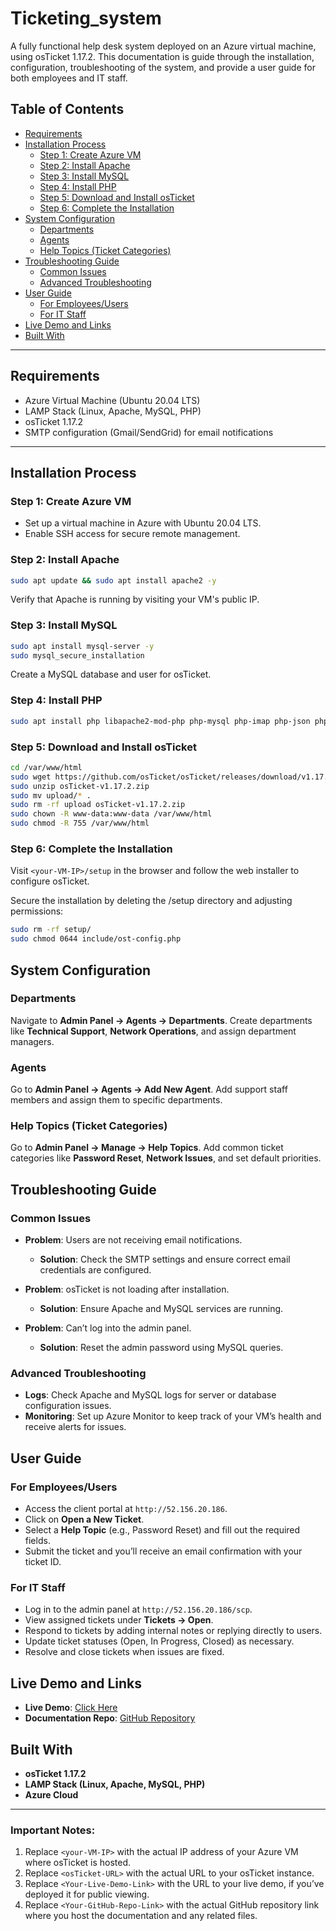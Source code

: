 # Ticketing_system

A fully functional help desk system deployed on an Azure virtual machine, using osTicket 1.17.2. This documentation is guide through the installation, configuration, troubleshooting of the system, and provide a user guide for both employees and IT staff.

## Table of Contents

- [Requirements](#requirements)
- [Installation Process](#installation-process)
  - [Step 1: Create Azure VM](#step-1-create-azure-vm)
  - [Step 2: Install Apache](#step-2-install-apache)
  - [Step 3: Install MySQL](#step-3-install-mysql)
  - [Step 4: Install PHP](#step-4-install-php)
  - [Step 5: Download and Install osTicket](#step-5-download-and-install-osticket)
  - [Step 6: Complete the Installation](#step-6-complete-the-installation)
- [System Configuration](#system-configuration)
  - [Departments](#departments)
  - [Agents](#agents)
  - [Help Topics (Ticket Categories)](#help-topics-ticket-categories)
- [Troubleshooting Guide](#troubleshooting-guide)
  - [Common Issues](#common-issues)
  - [Advanced Troubleshooting](#advanced-troubleshooting)
- [User Guide](#user-guide)
  - [For Employees/Users](#for-employeesusers)
  - [For IT Staff](#for-it-staff)
- [Live Demo and Links](#live-demo-and-links)
- [Built With](#built-with)

---

## Requirements

- Azure Virtual Machine (Ubuntu 20.04 LTS)
- LAMP Stack (Linux, Apache, MySQL, PHP)
- osTicket 1.17.2
- SMTP configuration (Gmail/SendGrid) for email notifications

---

## Installation Process

### Step 1: Create Azure VM
- Set up a virtual machine in Azure with Ubuntu 20.04 LTS.
- Enable SSH access for secure remote management.

### Step 2: Install Apache
```bash
sudo apt update && sudo apt install apache2 -y
```
Verify that Apache is running by visiting your VM's public IP.

### Step 3: Install MySQL
```bash
sudo apt install mysql-server -y
sudo mysql_secure_installation
```
Create a MySQL database and user for osTicket.

### Step 4: Install PHP
```bash
sudo apt install php libapache2-mod-php php-mysql php-imap php-json php-curl php-mbstring php-xml php-gd php-intl -y
```

### Step 5: Download and Install osTicket
```bash
cd /var/www/html
sudo wget https://github.com/osTicket/osTicket/releases/download/v1.17.2/osTicket-v1.17.2.zip
sudo unzip osTicket-v1.17.2.zip
sudo mv upload/* .
sudo rm -rf upload osTicket-v1.17.2.zip
sudo chown -R www-data:www-data /var/www/html
sudo chmod -R 755 /var/www/html
```

### Step 6: Complete the Installation
Visit `<your-VM-IP>/setup` in the browser and follow the web installer to configure osTicket.

Secure the installation by deleting the /setup directory and adjusting permissions:
```bash
sudo rm -rf setup/
sudo chmod 0644 include/ost-config.php
```

## System Configuration

### Departments
Navigate to **Admin Panel → Agents → Departments**.
Create departments like **Technical Support**, **Network Operations**, and assign department managers.

### Agents
Go to **Admin Panel → Agents → Add New Agent**.
Add support staff members and assign them to specific departments.

### Help Topics (Ticket Categories)
Go to **Admin Panel → Manage → Help Topics**.
Add common ticket categories like **Password Reset**, **Network Issues**, and set default priorities.

## Troubleshooting Guide

### Common Issues

- **Problem**: Users are not receiving email notifications.
  - **Solution**: Check the SMTP settings and ensure correct email credentials are configured.

- **Problem**: osTicket is not loading after installation.
  - **Solution**: Ensure Apache and MySQL services are running.

- **Problem**: Can’t log into the admin panel.
  - **Solution**: Reset the admin password using MySQL queries.

### Advanced Troubleshooting

- **Logs**: Check Apache and MySQL logs for server or database configuration issues.
- **Monitoring**: Set up Azure Monitor to keep track of your VM’s health and receive alerts for issues.

## User Guide

### For Employees/Users
- Access the client portal at `http://52.156.20.186`.
- Click on **Open a New Ticket**.
- Select a **Help Topic** (e.g., Password Reset) and fill out the required fields.
- Submit the ticket and you’ll receive an email confirmation with your ticket ID.

### For IT Staff
- Log in to the admin panel at `http://52.156.20.186/scp`.
- View assigned tickets under **Tickets → Open**.
- Respond to tickets by adding internal notes or replying directly to users.
- Update ticket statuses (Open, In Progress, Closed) as necessary.
- Resolve and close tickets when issues are fixed.

## Live Demo and Links
- **Live Demo**: [Click Here](http://52.156.20.186/)
- **Documentation Repo**: [GitHub Repository](https://github.com/chesahkalu/Ticketing_system)

## Built With
- **osTicket 1.17.2**
- **LAMP Stack (Linux, Apache, MySQL, PHP)**
- **Azure Cloud**

---

### Important Notes:
1. Replace `<your-VM-IP>` with the actual IP address of your Azure VM where osTicket is hosted.
2. Replace `<osTicket-URL>` with the actual URL to your osTicket instance.
3. Replace `<Your-Live-Demo-Link>` with the URL to your live demo, if you’ve deployed it for public viewing.
4. Replace `<Your-GitHub-Repo-Link>` with the actual GitHub repository link where you host the documentation and any related files.
